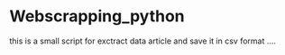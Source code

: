 # Webscrapping_python
this is a small script for exctract data article and save it in csv format .... 
